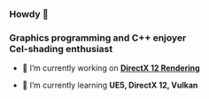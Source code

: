 ### Howdy 👋
<h3>Graphics programming and C++ enjoyer<br/>Cel-shading enthusiast</h3>

- 🔭 I’m currently working on [**DirectX 12 Rendering**](https://github.com/LowerDeckBoy/DirectX-12-Rendering)

- 🌱 I’m currently learning **UE5, DirectX 12, Vulkan**
<p align="left">
</p>


<!--
**LowerDeckBoy/LowerDeckBoy** is a ✨ _special_ ✨ repository because its `README.md` (this file) appears on your GitHub profile.

Here are some ideas to get you started:

- 🔭 I’m currently working on ...
- 🌱 I’m currently learning ...
- 👯 I’m looking to collaborate on ...
- 🤔 I’m looking for help with ...
- 💬 Ask me about ...
- 📫 How to reach me: ...
- 😄 Pronouns: ...
- ⚡ Fun fact: ...
-->

